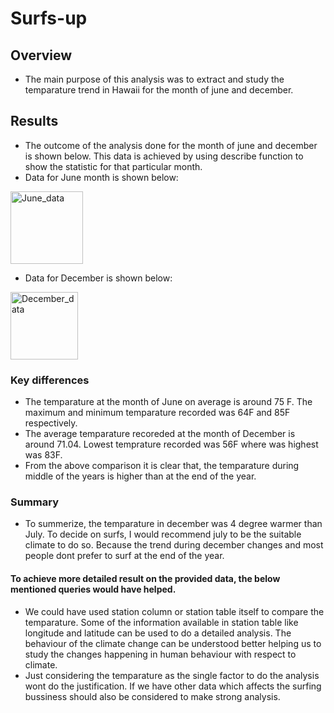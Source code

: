 # Surfs-up
## Overview
- The main purpose of this analysis was to extract and study the temparature trend in Hawaii for the month of june and december.

## Results
- The outcome of the analysis done for the month of june and december is shown below. This data is achieved by using describe function to show the statistic for that particular month.
- Data for June month is shown below:
<img width="116" alt="June_data" src="https://user-images.githubusercontent.com/110261837/196869478-f00a423f-0612-4a9b-9fb6-bfe6c409d293.png">

- Data for December is shown below:
<img width="108" alt="December_data" src="https://user-images.githubusercontent.com/110261837/196869635-d4dc5a53-d704-4f2a-bf8a-6ea4b08e5ce3.png">

### Key differences
- The temparature at the month of June on average is around 75 F. The maximum and minimum temparature recorded was 64F and 85F respectively.
- The average temparature recoreded at the month of December is around 71.04. Lowest temprature recorded was 56F where was highest was 83F.
- From the above comparison it is clear that, the temparature during middle of the years is higher than at the end of the year.

### Summary
- To summerize, the temparature in december was 4 degree warmer than July. To decide on surfs, I would recommend july to be the suitable climate to do so. Because the trend during december changes and most people dont prefer to surf at the end of the year.
#### To achieve more detailed result on the provided data, the below mentioned queries would have helped.
- We could have used station column or station table itself to compare the temparature. Some of the information available in station table like longitude and latitude can be used to do a detailed analysis. The behaviour of the climate change can be understood better helping us to study the changes happening in human behaviour with respect to climate. 
- Just considering the temparature as the single factor to do the analysis wont do the justification. If we have other data which affects the surfing bussiness should also be considered to make strong analysis.
